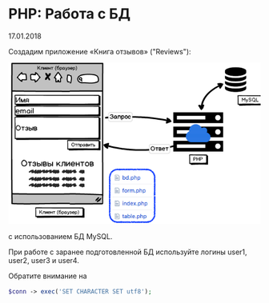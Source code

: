 # PHP: Работа с БД
 
17.01.2018 
 

Создадим приложение «Книга отзывов» ("Reviews"):

![alt scheme](lab1-reviews.png "Reviews")

с использованием БД MySQL.

При работе с заранее подготовленной БД используйте логины user1, user2, user3 и user4.


Обратите внимание на
```php
$conn -> exec('SET CHARACTER SET utf8');
```
